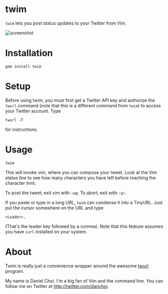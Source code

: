 # twim

`twim` lets you post status updates to your Twitter from Vim.

![screenshot](http://s3.amazonaws.com/twitpic/photos/full/281610331.png?AWSAccessKeyId=AKIAJF3XCCKACR3QDMOA&Expires=1303407756&Signature=tUBW3QF4%2F0Z69nq3%2FJG1C95EqUU%3D)


# Installation

    gem install twim

# Setup

Before using twim, you must first get a Twitter API key and authorize
the `twurl` command (note that this is a different command from `twim`)
to access your Twitter account. Type 

    twurl -T

for instructions.


# Usage

    twim 

This will invoke vim, where you can compose your tweet. Look at the Vim
status line to see how many characters you have left before reaching the
character limit.

To post the tweet, exit vim with `:wq`. To abort, exit with `:q!`. 

If you paste or type in a long URL, `twim` can condense it into a
TinyURL. Just put the cursor somewhere on the URL and type 

    <Leader>,
    
(That's the leader key followed by a comma). Note that this feature
assumes you have `curl` installed on your system.

# About

Twim is really just a convenience wrapper around the awesome [twurl][twurl]
program.

[twurl]:https://github.com/marcel/twurl

My name is Daniel Choi. I'm a big fan of Vim and the command line. You can
follow me on Twitter at <http://twitter.com/danchoi>.


